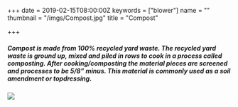 +++
date = 2019-02-15T08:00:00Z
keywords = ["blower"]
name = ""
thumbnail = "/imgs/Compost.jpg"
title = "Compost"

+++
##### **Compost** is made from 100% recycled yard waste. The recycled yard waste is ground up, mixed and piled in rows to cook in a process called composting.  After cooking/composting the material pieces are screened and processes to be 5/8” minus. This material is commonly used as a soil amendment or topdressing.

#### ![](/imgs/Compost.jpg)